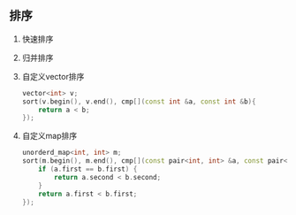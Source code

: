 ## 排序

1. 快速排序

2. 归并排序

3. 自定义vector排序

   ```c++
   vector<int> v;
   sort(v.begin(), v.end(), cmp[](const int &a, const int &b){
       return a < b;
   });
   ```

4. 自定义map排序

   ```c++
   unorderd_map<int, int> m;
   sort(m.begin(), m.end(), cmp[](const pair<int, int> &a, const pair<int, int> &b) {
       if (a.first == b.first) {
           return a.second < b.second;
       }
       return a.first < b.first;
   });
   ```

   